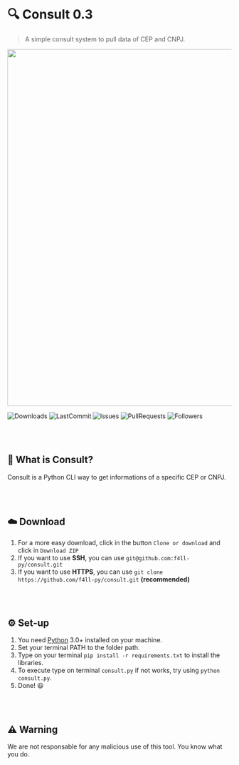 # 🔍 Consult 0.3
> A simple consult system to pull data of CEP and CNPJ.

<img src="https://i.imgur.com/MVrKcaX.png" width = 800>

![Downloads](https://img.shields.io/github/downloads/f4ll-py/consult/total)
![LastCommit](https://img.shields.io/github/last-commit/f4ll-py/consult)
![Issues](https://img.shields.io/github/issues/f4ll-py/consult)
![PullRequests](https://img.shields.io/github/issues-pr/f4ll-py/consult)
![Followers](https://img.shields.io/github/followers/f4ll-py?label=Follow)

<br><br>

## 🤔 What is Consult?
Consult is a Python CLI way to get informations of a specific CEP or CNPJ.

<br><br>

## ☁️ Download
1. For a more easy download, click in the button `Clone or download` and click in `Download ZIP`
2. If you want to use **SSH**, you can use `git@github.com:f4ll-py/consult.git`
3. If you want to use **HTTPS**, you can use `git clone https://github.com/f4ll-py/consult.git` **(recommended)**

<br><br>

## ⚙️ Set-up
1. You need [Python](https://www.python.org/) 3.0+ installed on your machine.
2. Set your terminal PATH to the folder path.
3. Type on your terminal `pip install -r requirements.txt` to install the libraries.
4. To execute type on terminal `consult.py` if not works, try using `python consult.py`.
5. Done! 😃

<br><br>

## ⚠️ Warning
We are not responsable for any malicious use of this tool. You know what you do.

  
